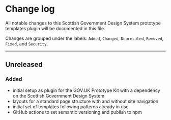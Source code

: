 # Change log

All notable changes to this Scottish Government Design System prototype templates plugin will be documented in this file.

Changes are grouped under the labels: `Added`, `Changed`, `Deprecated`, 
`Removed`, `Fixed`, and `Security`.

---
## Unreleased
### Added
- initial setup as plugin for the GOV.UK Prototype Kit with a dependency on the Scottish Government Design System
- layouts for a standard page structure with and without site navigation
- initial set of templates following patterns already in use
- GitHub actions to set semantic versioning and publish to npm